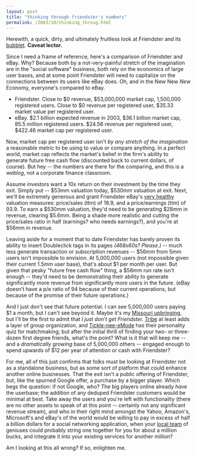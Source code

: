 ```yaml
---
layout: post
title: "thinking through friendster's numbers"
permalink: /2003/10/thinking_throug.html
---
```


<p>Herewith, a quick, dirty, and ultimately fruitless look at Friendster and its <a href="http://www.ventureblog.com/articles/indiv/2003/000204.html" title="aa on lessons learned at ventureblog">bubblet</a>.  <b>Caveat lector.</b></p>

<p>Since I need a frame of reference, here's a comparison of Friendster and eBay.  Why?  Because both by a not-very-painful stretch of the imagination are in the "social software" business, both rely on the economics of large user bases, and at some point Friendster will need to capitalize on the connections between its users like eBay does. Oh, and in the New New <i>New</i> Economy, everyone's compared to eBay.</p>

<ul>
<li>Friendster.  Close to $0 revenue, $53,000,000 market cap, 1,500,000 registered users.  Close to $0 revenue per registered user, $35.33 market value per registered user.</li>
<li>eBay.  $2.1 billion expected revenue in 2003, $36.1 billion market cap, 85.5 million registered users.  $24.56 revenue per registered user, $422.46 market cap per registered user.</li>
</ul>

<p>Now, market cap per registered user isn't <i>by any stretch of the imagination</i> a reasonable metric to be using to value or compare anything.  In a perfect world, market cap reflects the market's belief in the firm's ability to generate future free cash flow (discounted back to current dollars, of course).  But hey -- the numbers are there for the comparing, and this is a <i>weblog</i>, not a corporate finance classroom.</p>

<p>Assume investors want a 10x return on their investment by the time they exit.  Simply put -- $53mm valuation today, $530mm valuation at exit.  Next, we'll be extremely generous and grant Friendster eBay's <a href="http://finance.yahoo.com/q/ks?s=EBAY">very healthy</a> valuation measures:  price/sales (ttm) of 18.9, and a price/earnings (ttm) of 93.9.  To earn a $530mm valuation, they'd need to be generating $28mm in revenue, clearing $5.6mm.  Being a shade more realistic and cutting the price/sales ratio in half (earnings?  who needs earnings?), and you're at $56mm in revenue.</p>

<p>Leaving aside for a moment that to date Friendster has barely proven its ability to insert Doubleclick tags in its pages <i>(468x60s?  Please.)</i> -- much less generate transaction or subscription revenues -- $56mm from 5mm users isn't impossible to envision.  At 5,000,000 users (not impossible given their current 1.5mm user base), that's about $1 per month per user.  But given that pesky "future free cash flow" thing, a $56mm run rate isn't enough -- they'd need to be demonstrating their ability to generate significantly more revenue from significantly more users in the future.  (eBay doesn't have a p/e ratio of 94 because of their current operations, but because of the promise of their future operations.)</p>

<p>And I just don't see that future potential.  I can see 5,000,000 users paying $1 a month, but I can't see beyond it.  Maybe it's my <a href="http://www.dor.mo.gov/mvdl/motorv/licplate.htm#viewplate">Missouri upbringing</a>, but I'll be the first to admit that <i>I just don't get Friendster.</i>  <a href="http://www.tribe.net/">Tribe</a> at least adds a layer of group organization, and <a href="http://www.tickle.com/">Tickle-nee-eMode</a> has their personality quiz for matchmaking; but after the initial thrill of finding your two- or three-dozen first degree friends, what's the point?  What is it that will keep me -- and a <i>dramatically growing</i> base of 5,000,000 others -- engaged enough to spend upwards of $12 per year of attention or cash with Friendster?</p>

<p>For me, all of this just confirms that folks must be looking at Friendster not as a standalone business, but as some sort of platform that could enhance another online businesses.  That the exit isn't a public offering of Friendster, but, like the spurned Google offer, a purchase by a bigger player.  Which begs the question:  if not Google, who?  The big players online already <i>have</i> the userbase; the addition of any deduped Friendster customers would be minimal at best.  Take away the users and you're left with functionality (there are no other assets to speak of at this point -- certainly not any significant revenue stream), and who in their right mind amongst the Yahoo, Amazon's, Microsoft's and eBay's of the world would be willing to pay in excess of half a billion dollars for a social networking application, when your <a href="http://www.erikbenson.com/">local team</a> of geniuses could probably string one together for you for about a million bucks, and integrate it into your existing services for another million?</p>

<p>Am I looking at this all wrong?  If so, enlighten me.</p>


